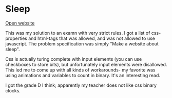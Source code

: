# Sleep

[Open website](https://blackcapcoder.github.io/sleep/)

This was my solution to an examn with very strict rules. I got a list of css-properties and html-tags that was allowed, and was not allowed to use javascript. The problem specification was simply "Make a website about sleep".

Css is actually turing complete with input elements (you can use checkboxes to store bits), but unfortunately input elements were disallowed. This led me to come up with all kinds of workarounds- my favorite was using animations and variables to count in binary. It's an interesting read.

I got the grade D I think; apparently my teacher does not like css binary clocks.
